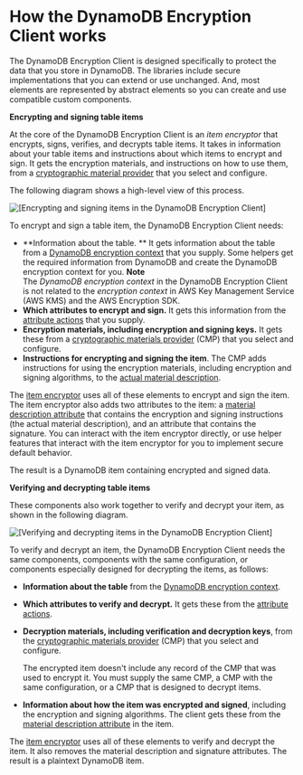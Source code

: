 # How the DynamoDB Encryption Client works<a name="how-it-works"></a>

The DynamoDB Encryption Client is designed specifically to protect the data that you store in DynamoDB\. The libraries include secure implementations that you can extend or use unchanged\. And, most elements are represented by abstract elements so you can create and use compatible custom components\.

**Encrypting and signing table items**

At the core of the DynamoDB Encryption Client is an *item encryptor* that encrypts, signs, verifies, and decrypts table items\. It takes in information about your table items and instructions about which items to encrypt and sign\. It gets the encryption materials, and instructions on how to use them, from a [cryptographic material provider](concepts.md#concept-material-provider) that you select and configure\. 

The following diagram shows a high\-level view of this process\.

![\[Encrypting and signing items in the DynamoDB Encryption Client\]](http://docs.aws.amazon.com/dynamodb-encryption-client/latest/devguide/images/arch-encrypt.png)

To encrypt and sign a table item, the DynamoDB Encryption Client needs:
+ **Information about the table\. ** It gets information about the table from a [DynamoDB encryption context](concepts.md#encryption-context) that you supply\. Some helpers get the required information from DynamoDB and create the DynamoDB encryption context for you\. 
**Note**  
The *DynamoDB encryption context* in the DynamoDB Encryption Client is not related to the *encryption context* in AWS Key Management Service \(AWS KMS\) and the AWS Encryption SDK\.
+ **Which attributes to encrypt and sign\.** It gets this information from the [attribute actions](concepts.md#attribute-actions) that you supply\.
+ **Encryption materials, including encryption and signing keys\.** It gets these from a [cryptographic materials provider](concepts.md#concept-material-provider) \(CMP\) that you select and configure\. 
+ **Instructions for encrypting and signing the item**\. The CMP adds instructions for using the encryption materials, including encryption and signing algorithms, to the [actual material description](concepts.md#material-description)\.

The [item encryptor](concepts.md#item-encryptor) uses all of these elements to encrypt and sign the item\. The item encryptor also adds two attributes to the item: a [material description attribute](concepts.md#material-description) that contains the encryption and signing instructions \(the actual material description\), and an attribute that contains the signature\. You can interact with the item encryptor directly, or use helper features that interact with the item encryptor for you to implement secure default behavior\.

The result is a DynamoDB item containing encrypted and signed data\.

**Verifying and decrypting table items**

These components also work together to verify and decrypt your item, as shown in the following diagram\.

![\[Verifying and decrypting items in the DynamoDB Encryption Client\]](http://docs.aws.amazon.com/dynamodb-encryption-client/latest/devguide/images/arch-decrypt.png)

To verify and decrypt an item, the DynamoDB Encryption Client needs the same components, components with the same configuration, or components especially designed for decrypting the items, as follows:
+ **Information about the table** from the [DynamoDB encryption context](concepts.md#encryption-context)\.
+ **Which attributes to verify and decrypt\.** It gets these from the [attribute actions](concepts.md#attribute-actions)\.
+ **Decryption materials, including verification and decryption keys**, from the [cryptographic materials provider](concepts.md#concept-material-provider) \(CMP\) that you select and configure\.

  The encrypted item doesn't include any record of the CMP that was used to encrypt it\. You must supply the same CMP, a CMP with the same configuration, or a CMP that is designed to decrypt items\.
+ **Information about how the item was encrypted and signed**, including the encryption and signing algorithms\. The client gets these from the [material description attribute](concepts.md#material-description) in the item\.

The [item encryptor](concepts.md#item-encryptor) uses all of these elements to verify and decrypt the item\. It also removes the material description and signature attributes\. The result is a plaintext DynamoDB item\.